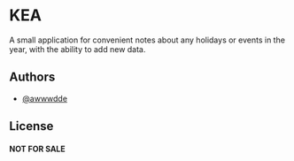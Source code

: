 # KEA

А small application for convenient notes about any holidays or events in the year, with the ability to add new data.



## Authors

- [@awwwdde](https://www.github.com/awwwdde)


## License

#### NOT FOR SALE  

